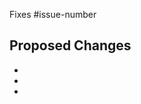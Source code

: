 <!-- General PR guidelines:

New contributors:

If you are new to Git/GitHub and want to make a quick fix to the docs,
open your PR against the release branch where you found the error, such as
"release-0.5".

Regular contributors:

Most PRs should be opened against the master branch.

If the change should also be in the most recent numbered release, add the
corresponding "cherrypick-0.X" label; for example, "cherrypick-0.5", to the
original PR. Best practice is to open a PR for the cherry-pick yourself after
your original PR has been merged into the master branch. Once the cherry-pick PR
has merged, remove the cherry-pick label from the original PR.

For more information on contributing to the Knative Docs, see:
https://www.knative.dev/contributing/docs-contributing/

 -->

Fixes #issue-number

## Proposed Changes

-
-
-
